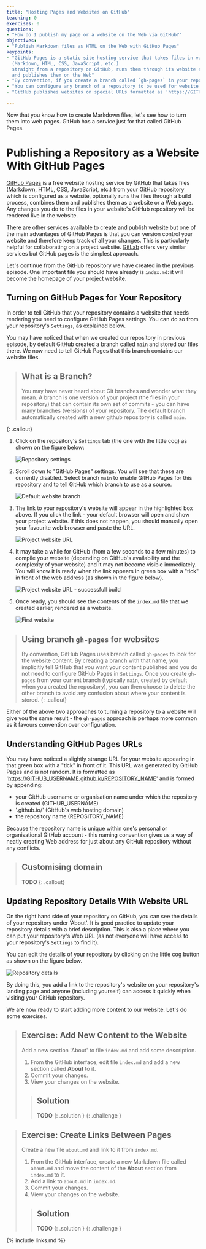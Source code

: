 ```yaml
---
title: "Hosting Pages and Websites on GitHub"
teaching: 0
exercises: 0
questions:
- "How do I publish my page or a website on the Web via GitHub?"
objectives:
- "Publish Markdown files as HTML on the Web with GitHub Pages"
keypoints:
- "GitHub Pages is a static site hosting service that takes files in various formats
  (Markdown, HTML, CSS, JavaScript, etc.)
  straight from a repository on GitHub, runs them through its website engine Jekyll, builds them into a website,
  and publishes them on the Web"
- "By convention, if you create a branch called `gh-pages` in your repository, it will automatically be published as a website by GitHub"
- "You can configure any branch of a repository to be used for website (it does not have to be `gh-pages`)"
- "GitHub publishes websites on special URLs formatted as 'https://GITHUB_USERNAME.github.io/REPOSITORY_NAME'"

---
```


Now that you know how to create Markdown files, let's see how to turn them into web pages. GitHub has a 
service just for that called GitHub Pages.  

# Publishing a Repository as a Website With GitHub Pages
[GitHub Pages](https://docs.github.com/en/github/working-with-github-pages/about-github-pages) is a free website
hosting service by GitHub that takes files (Markdown, HTML, CSS, JavaScript, etc.) 
from your GitHub repository which is configured as a website,
optionally runs the files through a build process, combines them and publishes them as a website or a Web page.
Any changes you do to the files in your website's GitHub repository
will be rendered live in the website.

There are other services available to create and publish website but one of the main advantages of GitHub Pages is that you can version control your website and therefore keep track of all your changes. This is particularly helpful for collaborating on a project website. [GitLab](https://about.gitlab.com/) offers very similar services but GitHub pages is the simplest approach.

Let's continue from the GitHub repository we have created in the previous episode. One important file you should have already is `index.md`: it will become the homepage of your project website.

## Turning on GitHub Pages for Your Repository
In order to tell GitHub that your repository contains a website that needs rendering you need to configure GitHub Pages settings. You can do so from your repository's `Settings`, as explained below. 

You may have noticed that when we created our repository in previous episode, by default GitHub created a branch called `main` and stored our files there. We now need to tell GitHub Pages that this branch contains our website files.

> ## What is a Branch?
> You may have never heard about Git branches and wonder what they mean. A branch is one version of your project (the files in your repository) that can contain its own set of commits - you can have many branches (versions) of your repository. The default branch automatically created with a new github repository is called `main`.
>
{: .callout}
1. Click on the repository's `Settings` tab (the one with the little cog) as shown on the figure below:

    ![Repository settings](../fig/repo_settings.png)

2. Scroll down to "GitHub Pages" settings. You will see that these are currently disabled. Select branch `main` to
enable GitHub Pages for this repository and to tell GitHub which branch to use as a source.

    ![Default website branch](../fig/default_website.png)

3. The link to your repository's website will appear in the highlighted box above. If you click the link  - your default browser will open and show your project website. If this does not happen, you should manually open your favourite web browser and paste the URL.

    ![Project website URL](../fig/website_url.png)
    
4. It may take a while for GitHub (from a few seconds to a few minutes) to compile your website (depending on GitHub's availability and the complexity of 
your website) and it may not become visible immediately. You will know it is ready when the link appears in green box with a "tick" in front of the web address (as shown in the figure below). 

    ![Project website URL - successfull build](../fig/website_url_green_tick.png)

5. Once ready, you should see the contents of the `index.md` file that we created earlier, rendered as a website. 

    ![First website](../fig/first_website.png)

> ## Using branch `gh-pages` for websites
> By convention, GitHub Pages uses branch called `gh-pages` to look for the website content. By creating a branch with that name, you implicitly tell GitHub that you want your content published and you do not need to configure 
> GitHub Pages in `Settings`. Once you create `gh-pages` from your current branch (typically `main`, created by default when you created the repository), you can then choose to delete the other branch to avoid any confusion about where your content is stored. 
{: .callout}

Either of the above two approaches to turning a repository to a website will give you the same result - the `gh-pages` approach is perhaps more common as it favours convention over configuration.

## Understanding GitHub Pages URLs

You may have noticed a slightly strange URL for your website appearing in that green box with a "tick" in front of it.
This URL was generated by GitHub Pages and is not random. It is formatted as 
'https://GITHUB_USERNAME.github.io/REPOSITORY_NAME' and is formed by appending:

- your GitHub username or organisation name under which the repository is created (GITHUB_USERNAME)
- '.github.io/' (GitHub's web hosting domain)
- the repository name (REPOSITORY_NAME)

Because the repository name is unique within one's personal or organisational GitHub account - this naming 
convention gives us a way
of neatly creating Web address for just about any GitHub repository without any conflicts.

> ## Customising domain
> **TODO**
{: .callout}

## Updating Repository Details With Website URL

On the right hand side of your repository on GitHub, you can see the details of your repository under 'About'. It is good
practice to update your repository details with a brief description. This is also a place where you can put 
your repository's Web URL (as not everyone will have access to your repository's `Settings` to find it).

You can edit the details of your repository by clicking on the little cog button as shown on the figure below.

![Repository details](../fig/repository_details.png)

By doing this, you add a link to the repository's website on your repository's landing page and anyone (including yourself) can access it quickly when visiting your GitHub repository.

We are now ready to start adding more content to our website. Let's do some exercises.

> ## Exercise: Add New Content to the Website
> Add a new section 'About' to file `index.md` and add some description.
> 1. From the GitHub interface, edit file `index.md` and add a new section called **About** to it.
> 2. Commit your changes.
> 3. View your changes on the website.
> 
> > ## Solution
> > **TODO**
> {: .solution }
{: .challenge }

> ## Exercise: Create Links Between Pages
> Create a new file `about.md` and link to it from `index.md`.
> 1. From the GitHub interface, create a new Markdown file called `about.md` and move the content of the **About** section from `index.md` to it.
> 2. Add a link to `about.md` in `index.md`.
> 3. Commit your changes.
> 4. View your changes on the website.
> 
> > ## Solution
> > **TODO**
> {: .solution }
{: .challenge }

{% include links.md %}
